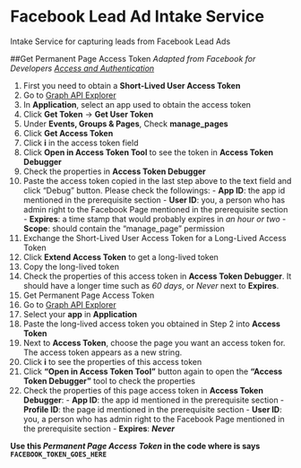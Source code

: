 # Facebook Lead Ad Intake Service
Intake Service for capturing leads from Facebook Lead Ads

##Get Permanent Page Access Token
*Adapted from Facebook for Developers [Access and Authentication](https://developers.facebook.com/docs/marketing-api/access)*

1. First you need to obtain a **Short-Lived User Access Token**
  1. Go to [Graph API Explorer](https://developers.facebook.com/tools/explorer/)
  1. In **Application**, select an app used to obtain the access token
  1. Click **Get Token** → **Get User Token**
  1. Under **Events, Groups &amp; Pages**, Check **manage_pages**
  1. Click **Get Access Token**
  1. Click **i** in the access token field
  1. Click **Open in Access Token Tool** to see the token in **Access Token Debugger**
  1. Check the properties in **Access Token Debugger**
  1. Paste the access token copied in the last step above to the text field and click “Debug” button. Please check the followings:
    - **App ID**: the app id mentioned in the prerequisite section
    - **User ID**: you, a person who has admin right to the Facebook Page mentioned in the prerequisite section
    - **Expires**: a time stamp that would probably expires in *an hour or two*
    - **Scope**: should contain the “manage_page” permission
1. Exchange the Short-Lived User Access Token for a Long-Lived Access Token
  1. Click **Extend Access Token** to get a long-lived token
  1. Copy the long-lived token
  1. Check the properties of this access token in **Access Token Debugger**. It should have a longer time such as *60 days*, or *Never* next to **Expires**. 
1. Get Permanent Page Access Token
  1. Go to [Graph API Explorer](https://developers.facebook.com/tools/explorer/)
  1. Select your **app** in **Application**
  1. Paste the long-lived access token you obtained in Step 2 into **Access Token**
  1. Next to **Access Token**, choose the page you want an access token for. The access token appears as a new string.
  1. Click **i** to see the properties of this access token
  1. Click **“Open in Access Token Tool”** button again to open the **“Access Token Debugger”** tool to check the properties
  1. Check the properties of this page access token in **Access Token Debugger**:
    - **App ID**: the app id mentioned in the prerequisite section
    - **Profile ID**: the page id mentioned in the prerequisite section
    - **User ID**: you, a person who has admin right to the Facebook Page mentioned in the prerequisite section
    - **Expires**: ***Never***
    
 **Use this *Permanent Page Access Token* in the code where is says `FACEBOOK_TOKEN_GOES_HERE`**

